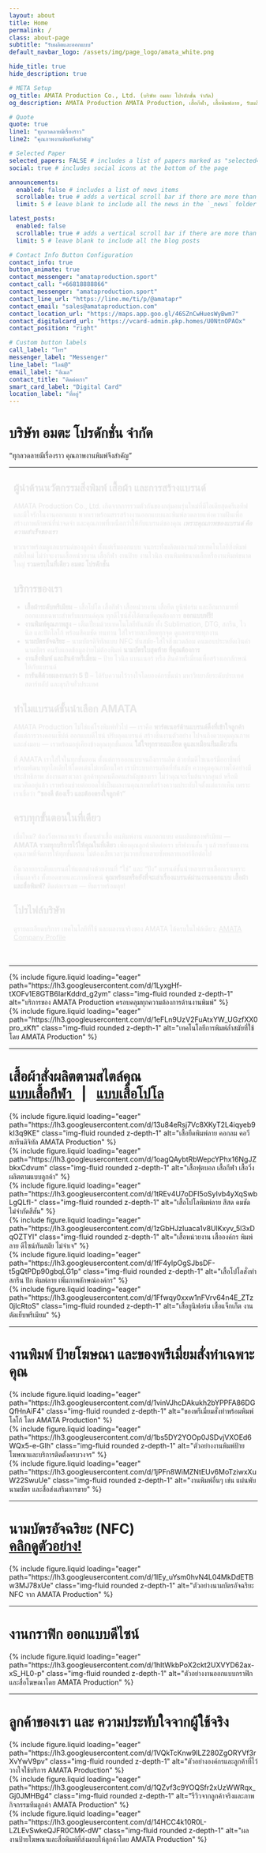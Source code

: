 ```yaml
---
layout: about
title: Home
permalink: /
class: about-page
subtitle: "รับผลิตและออกแบบ"
default_navbar_logo: /assets/img/page_logo/amata_white.png

hide_title: true
hide_description: true

# META Setup
og_title: AMATA Production Co., Ltd. (บริษัท อมตะ โปรดักชั่น จำกัด)
og_description: AMATA Production AMATA Production, เสื้อกีฬา, เสื้อพิมพ์ลาย, รับผลิตเสื้อกีฬา, เสื้อทีม, เสื้อสั่งทำ, เสื้อองค์กร, เสื้อหน่วยงาน, ออกแบบเสื้อ, พิมพ์เสื้อ, งานพิมพ์คุณภาพ, เสื้อกีฬาออกแบบพิเศษ, รับทำเสื้อกีฬา, โรงงานเสื้อกีฬา, เสื้อโปโลพิมพ์ลาย, เสื้อวิ่ง, เสื้อกิจกรรม, เสื้อฟิตเนส, เสื้อพรีเมียม, ผลิตเสื้อราคาส่ง, ผลิตเสื้อด่วน, ดีไซน์เสื้อกีฬา, เสื้อกีฬาแฟชั่น, เสื้อกีฬาโมเดิร์น, สั่งทำเสื้อกีฬา, เสื้อพิมพ์ลายทันสมัย, เสื้อกีฬาโรงงาน

# Quote
quote: true
line1: "ทุกลวดลายมีเรื่องราว"
line2: "คุณภาพงานพิมพ์จึงสำคัญ"

# Selected Paper
selected_papers: FALSE # includes a list of papers marked as "selected={true}"
social: true # includes social icons at the bottom of the page

announcements:
  enabled: false # includes a list of news items
  scrollable: true # adds a vertical scroll bar if there are more than 3 news items
  limit: 5 # leave blank to include all the news in the `_news` folder

latest_posts:
  enabled: false
  scrollable: true # adds a vertical scroll bar if there are more than 3 new posts items
  limit: 5 # leave blank to include all the blog posts

# Contact Info Button Configuration
contact_info: true
button_animate: true
contact_messenger: "amataproduction.sport"
contact_call: "+66818888866"
contact_messenger: "amataproduction.sport"
contact_line_url: "https://line.me/ti/p/@amatapr"
contact_email: "sales@amataproduction.com"
contact_location_url: "https://maps.app.goo.gl/46SZnCwHuesWyBwm7"
contact_digitalcard_url: "https://vcard-admin.pkp.homes/U0NtnOPAOx"
contact_position: "right"

# Custom button labels
call_label: "โทร"
messenger_label: "Messenger"
line_label: "ไลน์@"
email_label: "อีเมล"
contact_title: "ติดต่อเรา"
smart_card_label: "Digital Card"
location_label: "ที่อยู่"
---
```



<h1 class="page-heading">
  บริษัท อมตะ โปรดักชั่น จำกัด
</h1>

<p class="big-centered-quote animate-thai">
  “ทุกลวดลายมีเรื่องราว คุณภาพงานพิมพ์จึงสำคัญ”
</p>

<hr class="section-divider">

<div class="page-content">
<section>
  <h2 class="section-title">ผู้นำด้านนวัตกรรมสิ่งพิมพ์ เสื้อผ้า และการสร้างแบรนด์</h2>
  <p class="section-text">
    AMATA Production Co., Ltd. เกิดจากการรวมตัวกันของกลุ่มคนรุ่นใหม่ที่มีไอเดียสุดครีเอทีฟ และมีใจรักในงานออกแบบ พวกเราพร้อมสรรสร้างงานออกแบบและพิมพ์ลวดลายแห่งความฝันเพื่อสร้างภาพลักษณ์ที่น่าจดจำ และคุณภาพที่เหนือกว่าให้กับแบรนด์ของคุณ <strong><em>เพราะคุณภาพของแบรนด์ คือ ความสำเร็จของเรา</em></strong>
  </p>
  <p class="section-text">
    พวกเราพร้อมดูแลแบรนด์ของลูกค้า ตั้งแต่เริ่มออกแบบ จนกระทั่งผลิตผลงานด้วยเทคโนโลยีสิ่งพิมพ์สมัยใหม่ ไม่ว่าจะงานเสื้อหน่วยงาน เสื้อกีฬา งานป้าย งานไวนิล งานพิมพ์ขนาดเล็กหรืองานพิมพ์ขนาดใหญ่ <strong>รวมครบในที่เดียว อมตะ โปรดักชั่น</strong>
  </p>

  <h2 class="section-title">บริการของเรา</h2>
  <ul class="section-text tick-list">
    <li><strong>เสื้อผ้าระดับพรีเมียม</strong> – เสื้อโปโล เสื้อกีฬา เสื้อหน่วยงาน เสื้อยืด ยูนิฟอร์ม และอีกมากมายที่ออกแบบเฉพาะสำหรับแบรนด์คุณ ทุกดีไซน์สั่งได้ตามที่คุณต้องการ <strong>ออกแบบฟรี!</strong></li>
    <li><strong>งานพิมพ์คุณภาพสูง</strong> – เต็มเปี่ยมด้วยเทคโนโลยีทันสมัย ทั้ง Sublimation, DTG, สกรีน, ไวนิล และปักโลโก้ พร้อมสีคมชัด ทนทาน ใส่ใจรายละเอียดทุกจุด ดูแลครบจบทุกงาน</li>
    <li><strong>นามบัตรอัจฉริยะ</strong> – นามบัตรดิจิทัลแบบ NFC ทันสมัย-ใส่ใจสิ่งแวดล้อม คนมอบประหยัดเงินค่านามบัตร คนรับแอดข้อมูลง่ายไม่ต้องพิมพ์ <strong>นามบัตรใบสุดท้าย ที่คุณต้องการ</strong></li>
    <li><strong>งานสิ่งพิมพ์ และสินค้าพรีเมี่ยม</strong> – ป้าย ไวนิล แบนเนอร์ หรือ สินค้าพรีเมี่ยมเพื่อสร้างเอกลักษณ์ให้กับแบรนด์</li>
    <li><strong>การันตีด้วยผลงานกว่า 5 ปี</strong> – ได้รับความไว้วางใจโดยองค์กรชั้นนำ มหาวิทยาลัยระดับประเทศ สตาร์ทอัป และธุรกิจทั่วประเทศ</li>
  </ul>

  <h2 class="section-title">ทำไมแบรนด์ชั้นนำเลือก AMATA</h2>
  <p class="section-text">
    AMATA Production ไม่ใช่แค่โรงพิมพ์ทั่วไป — เราคือ <strong>พาร์ตเนอร์ด้านแบรนด์ดิ้งที่เข้าใจลูกค้า</strong> ตั้งแต่การวางคอนเซ็ปต์ ออกแบบดีไซน์ ปรับลุคแบรนด์ สร้างชิ้นงานตัวอย่าง ไปจนถึงควบคุมคุณภาพและส่งมอบ — เราพร้อมอยู่เคียงข้างคุณทุกขั้นตอน <strong>ใส่ใจทุกรายละเอียด ดูแลเหมือนทีมเดียวกัน</strong>
  </p>
  <p class="section-text">
    ที่ AMATA เราใส่ใจในทุกขั้นตอน ตั้งแต่การออกแบบจนถึงการผลิต ด้วยทีมดีไซเนอร์มืออาชีพที่พร้อมพัฒนาทุกไอเดียให้โดดเด่นไม่เหมือนใคร เรามีระบบการผลิตที่ทันสมัย ควบคุมคุณภาพได้อย่างมีประสิทธิภาพ ส่งงานตรงเวลา ลูกค้าทุกคนคือคนสำคัญของเรา ไม่ว่าคุณจะเริ่มต้นจากศูนย์ หรือมีแนวคิดอยู่แล้ว เราพร้อมช่วยต่อยอดให้เป็นผลงานคุณภาพที่สร้างความประทับใจตั้งแต่แรกเห็น
    เพราะเราเชื่อว่า <strong>“ของดี ต้องเร็ว และต้องตรงใจลูกค้า”</strong>
  </p>

  <h2 class="section-title">ครบทุกขั้นตอนในที่เดียว</h2>
  <p class="section-text">
    เบื่อไหม? ต้องวิ่งหาหลายเจ้า ทั้งคนทำเสื้อ คนพิมพ์งาน คนออกแบบ คนผลิตของพรีเมียม — <strong>AMATA รวมทุกบริการไว้ให้คุณในที่เดียว</strong> เพียงคุณลูกค้าติดต่อเรา บรีฟงานสั้น ๆ แล้วรอรับผลงานคุณภาพที่จัดการให้ทุกขั้นตอน ไม่ต้องเสียเวลาวุ่นวายกับหลายซัพพลายเออร์อีกต่อไป
  </p>
  <p class="section-text">
    ถึงเวลายกระดับแบรนด์ให้แตกต่างด้วยงานที่ “ใช่” และ “ปัง” แบรนด์ชั้นนำหลายรายเลือกเราเพราะเห็นผลจริง ทั้งยอดขายและภาพลักษณ์ <strong>คุณพร้อมหรือยังที่จะเล่าเรื่องแบรนด์ผ่านงานออกแบบ เสื้อผ้า และสื่อพิมพ์?</strong> ติดต่อเราเลย — ทีมเราพร้อมลุย!
  </p>

  <h2 class="section-title">โปรไฟล์บริษัท</h2>
  <p class="section-text">
    ดูรายละเอียดบริการ เทคโนโลยีที่ใช้ และผลงานจริงของ AMATA ได้ครบในไฟล์เดียว: 
    <a href="https://drive.google.com/file/d/1BPzzQ_WPCRANqA7UsN2peVqKLJgBZNr3/view?usp=sharing" target="_blank" class="profile-link">AMATA Company Profile <i class="fa-solid fa-file"></i>
    </a>
  </p>
</section>
</div>

<hr class="section-divider">

<div class="row">
  <div class="col-sm mt-3 mt-md-0">
    {% include figure.liquid 
      loading="eager"
      path="https://lh3.googleusercontent.com/d/1LyxgHf-tXOFv1E8GTB6IarKddrd_g2ym"
      class="img-fluid rounded z-depth-1"
      alt="บริการของ AMATA Production ครอบคลุมทุกความต้องการด้านงานพิมพ์"
    %}
  </div>
</div>

<div class="row">
  <div class="col-sm mt-3 mt-md-0">
    {% include figure.liquid 
      loading="eager"
      path="https://lh3.googleusercontent.com/d/1eFLn9UzV2FuAtxYW_UGzfXX0pro_xKft"
      class="img-fluid rounded z-depth-1"
      alt="เทคโนโลยีการพิมพ์ล้ำสมัยที่ใช้โดย AMATA Production"
    %}
  </div>
</div>

<hr class="section-divider">

<h1 class="section-heading">
  เสื้อผ้าสั่งผลิตตามสไตล์คุณ <br>
  <span class="section-link-wrapper">
    <a href="https://www.pattawee-pp.com/projects/AMATASportsCatalog/" target="_blank" class="section-link">
      แบบเสื้อกีฬา
    </a>
    &nbsp;&nbsp;|&nbsp;&nbsp;
    <a href="https://drive.google.com/drive/folders/1f9_gC5Vbi3ujoBlpF6W4Q85vYktzmIth" target="_blank" class="section-link">
      แบบเสื้อโปโล
    </a>
  </span>
</h1>

<div class="row">
  <div class="col-sm mt-3 mt-md-0">
    {% include figure.liquid 
      loading="eager"
      path="https://lh3.googleusercontent.com/d/13u84eRsj7Vc8XKyT2L4iqyeb9kI3q9KE"
      class="img-fluid rounded z-depth-1"
      alt="เสื้อยืดพิมพ์ลาย คอกลม คอวี สกรีนดิจิทัล AMATA Production"
    %}
  </div>
  <div class="col-sm mt-3 mt-md-0">
    {% include figure.liquid 
      loading="eager"
      path="https://lh3.googleusercontent.com/d/1oagQAybtRbWepcYPhx16NgJZbkxCdvum"
      class="img-fluid rounded z-depth-1"
      alt="เสื้อฟุตบอล เสื้อกีฬา เสื้อวิ่ง ผลิตตามแบบลูกค้า"
    %}
  </div>
  <div class="col-sm mt-3 mt-md-0">
    {% include figure.liquid 
      loading="eager"
      path="https://lh3.googleusercontent.com/d/1tREv4U7oDFI5oSyIvb4yXqSwbLgQLfI-"
      class="img-fluid rounded z-depth-1"
      alt="เสื้อโปโลพิมพ์ลาย สีสด คมชัด ไม่จำกัดสีสัน"
    %}
  </div>
</div>

<div class="row">
  <div class="col-sm mt-3 mt-md-0">
    {% include figure.liquid 
      loading="eager"
      path="https://lh3.googleusercontent.com/d/1zGbHJzIuaca1v8UlKxyv_5l3xDqOZTYI"
      class="img-fluid rounded z-depth-1"
      alt="เสื้อหน่วยงาน เสื้อองค์กร พิมพ์ลาย ดีไซน์ทันสมัย ไม่จำเจ"
    %}
  </div>
  <div class="col-sm mt-3 mt-md-0">
    {% include figure.liquid 
      loading="eager"
      path="https://lh3.googleusercontent.com/d/1fF4ylpOgSJbsDF-t5gQtPDp90gbqLG1p"
      class="img-fluid rounded z-depth-1"
      alt="เสื้อโปโลสั่งทำ สกรีน ปัก พิมพ์ลาย เพิ่มภาพลักษณ์องค์กร"
    %}
  </div>
  <div class="col-sm mt-3 mt-md-0">
    {% include figure.liquid 
      loading="eager"
      path="https://lh3.googleusercontent.com/d/1Ffwqy0xxw1nFVrv64n4E_ZTz0jIcRtoS"
      class="img-fluid rounded z-depth-1"
      alt="เสื้อยูนิฟอร์ม เสื้อแจ็กเก็ต งานตัดเย็บพรีเมียม"
    %}
  </div>
</div>


<hr class="section-divider">

<h1 class="section-heading">
  งานพิมพ์ ป้ายโฆษณา และของพรีเมี่ยมสั่งทำเฉพาะคุณ
</h1>

<div class="row">
  <div class="col-sm mt-3 mt-md-0">
    {% include figure.liquid 
      loading="eager"
      path="https://lh3.googleusercontent.com/d/1vinVJhcDAkukh2bYPPFA86DGQfHnAiF4"
      class="img-fluid rounded z-depth-1"
      alt="ของพรีเมี่ยมสั่งทำพร้อมพิมพ์โลโก้ โดย AMATA Production"
    %}
  </div>
  <div class="col-sm mt-3 mt-md-0">
    {% include figure.liquid 
      loading="eager"
      path="https://lh3.googleusercontent.com/d/1bs5DY2YOOp0JSDvjVXOEd6WQx5-e-GIh"
      class="img-fluid rounded z-depth-1"
      alt="ตัวอย่างงานพิมพ์ป้ายโฆษณาและบริการติดตั้งครบวงจร"
    %}
  </div>
  <div class="col-sm mt-3 mt-md-0">
    {% include figure.liquid 
      loading="eager"
      path="https://lh3.googleusercontent.com/d/1jPFn8WiMZNtEUv6MoTziwxXuW22SwuUe"
      class="img-fluid rounded z-depth-1"
      alt="งานพิมพ์อื่นๆ เช่น แผ่นพับ นามบัตร และสื่อส่งเสริมการขาย"
    %}
  </div>
</div>

<hr class="section-divider">

<h1 class="section-heading">
  นามบัตรอัจฉริยะ (NFC)<br>
  <span class="section-link-wrapper">
    <a href="https://vcard-admin.pkp.homes/U0NtnOPAOx" target="_blank" class="section-link">
      <i class="fa-solid fa-id-card"></i>คลิกดูตัวอย่าง!
    </a>
  </span>
</h1>

<div class="row">
  <div class="col-sm mt-3 mt-md-0">
    {% include figure.liquid 
      loading="eager"
      path="https://lh3.googleusercontent.com/d/1IEy_uYsm0hvN4L04MkDdETBw3MJ78xUe"
      class="img-fluid rounded z-depth-1"
      alt="ตัวอย่างนามบัตรอัจฉริยะ NFC จาก AMATA Production"
    %}
  </div>
</div>

<hr class="section-divider">

<h1 class="section-heading">
  งานกราฟิก ออกแบบดีไซน์
</h1>

<div class="row">
  <div class="col-sm mt-3 mt-md-0">
    {% include figure.liquid 
      loading="eager"
      path="https://lh3.googleusercontent.com/d/1hItWkbPoX2ckt2UXVYD62ax-xS_HL0-p"
      class="img-fluid rounded z-depth-1"
      alt="ตัวอย่างงานออกแบบกราฟิกและสื่อโฆษณาโดย AMATA Production"
    %}
  </div>
</div>

<hr class="section-divider">

<h1 class="section-heading">
  ลูกค้าของเรา และ ความประทับใจจากผู้ใช้จริง
</h1>

<div class="row">
  <div class="col-sm mt-3 mt-md-0">
    {% include figure.liquid 
      loading="eager"
      path="https://lh3.googleusercontent.com/d/1VQkTcKnw9ILZ280ZgORYVf3rXvYwV9pv"
      class="img-fluid rounded z-depth-1"
      alt="ตัวอย่างองค์กรและลูกค้าที่ไว้วางใจใช้บริการ AMATA Production"
    %}
  </div>
  <div class="col-sm mt-3 mt-md-0">
    {% include figure.liquid 
      loading="eager"
      path="https://lh3.googleusercontent.com/d/1QZvf3c9YOQSfr2xUzWWRqx_Gj0JMHBg4"
      class="img-fluid rounded z-depth-1"
      alt="รีวิวจากลูกค้าจริงและภาพกิจกรรมทีมลูกค้า AMATA Production"
    %}
  </div>
  <div class="col-sm mt-3 mt-md-0">
    {% include figure.liquid 
      loading="eager"
      path="https://lh3.googleusercontent.com/d/14HCC4k10R0L-LZLEvSwkeQJFR0CMK-dW"
      class="img-fluid rounded z-depth-1"
      alt="ผลงานป้ายโฆษณาและสื่อพิมพ์ที่ส่งมอบให้ลูกค้าโดย AMATA Production"
    %}
  </div>
</div>

<!-- PAGE STYLE -->
<style>
  /* Animate main content only */
  .page-content {
    animation: zoomInContent 0.8s ease-out;
    transform-origin: center top;
    will-change: transform, opacity;
  }

  @keyframes zoomInContent {
    0% {
      opacity: 0;
      transform: scale(0.96);
    }
    100% {
      opacity: 1;
      transform: scale(1);
    }
  }

  /* Apply Prompt Thai font globally but exclude icons */